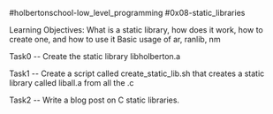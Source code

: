 #holbertonschool-low_level_programming
#0x08-static_libraries

Learning Objectives:
What is a static library, how does it work, how to create one,
and how to use it
Basic usage of ar, ranlib, nm

Task0 -- Create the static library libholberton.a

Task1 -- Create a script called create_static_lib.sh that creates
a static library called liball.a from all the .c

Task2 -- Write a blog post on C static libraries.
